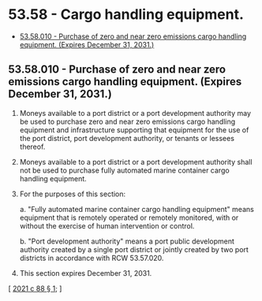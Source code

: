 # 53.58 - Cargo handling equipment.
* [53.58.010 - Purchase of zero and near zero emissions cargo handling equipment. (Expires December 31, 2031.)](#5358010---purchase-of-zero-and-near-zero-emissions-cargo-handling-equipment-expires-december-31-2031)
## 53.58.010 - Purchase of zero and near zero emissions cargo handling equipment. (Expires December 31, 2031.)
1. Moneys available to a port district or a port development authority may be used to purchase zero and near zero emissions cargo handling equipment and infrastructure supporting that equipment for the use of the port district, port development authority, or tenants or lessees thereof.

2. Moneys available to a port district or a port development authority shall not be used to purchase fully automated marine container cargo handling equipment.

3. For the purposes of this section:

   a. "Fully automated marine container cargo handling equipment" means equipment that is remotely operated or remotely monitored, with or without the exercise of human intervention or control.

   b. "Port development authority" means a port public development authority created by a single port district or jointly created by two port districts in accordance with RCW 53.57.020.

4. This section expires December 31, 2031.

\[ [2021 c 88 § 1](https://lawfilesext.leg.wa.gov/biennium/2021-22/Pdf/Bills/Session%20Laws/Senate/5026.SL.pdf?cite=2021%20c%2088%20§%201); \]

